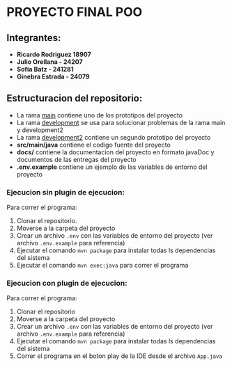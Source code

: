 # PROYECTO FINAL POO

## Integrantes:
- **Ricardo Rodriguez 18907**
- **Julio Orellana - 24207**
- **Sofia Batz - 241281**
- **Ginebra Estrada - 24079**

## Estructuracion del repositorio:
- La rama [main](https://github.com/Julio-orellana/UVG_JAVA_PROJECT/tree/main) contiene uno de los prototipos del proyecto
- La rama [development](https://github.com/Julio-orellana/UVG_JAVA_PROJECT/tree/development) se usa para solucionar problemas de la rama main y development2
- La rama [development2](https://github.com/Julio-orellana/UVG_JAVA_PROJECT/tree/development2) contiene un segundo prototipo del proyecto
- **src/main/java** contiene el codigo fuente del proyecto
- **docs/** contiene la documentacion del proyecto en formato javaDoc y documentos de las entregas del proyecto
- **.env.example** contiene un ejemplo de las variables de entorno del proyecto

### Ejecucion sin plugin de ejecucion:
Para correr el programa:
1. Clonar el repositorio.
2. Moverse a la carpeta del proyecto 
3. Crear un archivo `.env` con las variables de entorno del proyecto (ver archivo `.env.example` para referencia)
4. Ejecutar el comando `mvn package` para instalar todas ls dependencias del sistema 
5. Ejecutar el comando `mvn exec:java` para correr el programa

### Ejecucion con plugin de ejecucion:
Para correr el programa:
1. Clonar el repositorio 
2. Moverse a la carpeta del proyecto 
3. Crear un archivo `.env` con las variables de entorno del proyecto (ver archivo `.env.example` para referencia)
4. Ejecutar el comando `mvn package` para instalar todas ls dependencias del sistema 
5. Correr el programa en el boton play de la IDE desde el archivo `App.java`